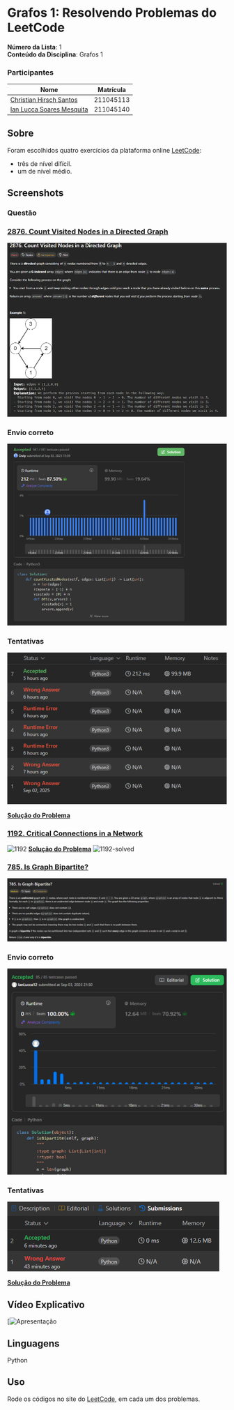 # Grafos 1: Resolvendo Problemas do LeetCode

**Número da Lista**: 1<br>
**Conteúdo da Disciplina**: Grafos 1 <br>

### Participantes
Nome | Matrícula
|--|--|
[Christian Hirsch Santos](https://github.com/crstyhs)| 211045113
[Ian Lucca Soares Mesquita](https://github.com/IanLucca12) | 211045140 

## Sobre 
Foram escolhidos quatro exercícios da plataforma online [LeetCode](https://leetcode.com/):
- três de nível difícil.
- um de nível médio.

## Screenshots
### Questão
### [2876. Count Visited Nodes in a Directed Graph](https://leetcode.com/problems/count-visited-nodes-in-a-directed-graph/description/)
![2876](assets/questao_2876.PNG)

### Envio correto
![2876-solved](assets/aceito_2876.PNG)
### Tentativas
![2876-tentativas](assets/respostas_2876.PNG)

**[Solução do Problema](hard/2876_Count_Visited_Nodes_in_a_Directed_Graph.py)**


### [1192. Critical Connections in a Network](https://leetcode.com/problems/critical-connections-in-a-network/description/)
![1192](/assets/)
**[Solução do Problema]()**
![1192-solved](/assets/)

### [785. Is Graph Bipartite?](https://leetcode.com/problems/is-graph-bipartite/description)
![785](assets/Desafio785Enunciado.PNG)

### Envio correto
![785-solved](assets/Desafio785Resposta.PNG)
### Tentativas
![785-tentativas](assets/Desafio785Tentativas.PNG)

**[Solução do Problema](mid/785_Is_Graph_Bipartite.py)**


## Vídeo Explicativo

[![Apresentação]()


## Linguagens
Python 

## Uso 
Rode os códigos no site do [LeetCode](https://leetcode.com/), em cada um dos problemas.
